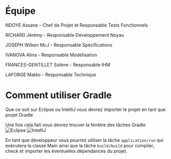 # Équipe

NDOYE Assane - Chef de Projet et Responsable Tests Fonctionnels

RICHARD Jérémy - Responsable Développement Noyau

JOSEPH Wilken McJ - Responsable Spécifications

IVANOVA Alina - Responsable Modélisation

FRANCES-GENTILLET Solène - Responsable IHM

LAFORGE Matéo - Responsable Technique

# Comment utiliser Gradle

Que ce soit sur Eclipse ou IntelliJ vous devrez importer le projet en tant que projet Gradle

Une fois cela fait vous devrez trouver la fenêtre des tâches Gradle
![Eclipse](https://github.com/Projet-Pirate-ILU4/call_of_rum/assets/90221120/28e365cb-8bbb-46d1-8c3d-383f30038145)
![IntelliJ](https://github.com/Projet-Pirate-ILU4/call_of_rum/assets/90221120/c29cfcff-5a9a-4121-ad9d-2916a2083c72)

En tant que développeur vous pourrez utiliser la tâche `application/run` qui exécutera la classe Main
ainsi que la tâche `build/build` pour compiler, check et importer les éventuelles dépendances du projet.
